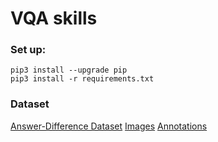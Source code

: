 # VQA skills

### Set up:
```
pip3 install --upgrade pip
pip3 install -r requirements.txt
```
### Dataset
[Answer-Difference Dataset](https://vizwiz.org/tasks-and-datasets/vizwiz-answer-diff/)
[Images](https://vizwiz.org/download/397/VizWiz_answer_difference_images.zip)
[Annotations](https://vizwiz.org/download/386/VizWiz_answer_difference_annotations.zip)

